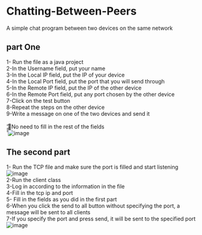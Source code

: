 # Chatting-Between-Peers
A simple chat program between two devices on the same network<br>
## part One<br>
1- Run the file as a java project<br>
2-In the Username field, put your name<br>
3-In the Local IP field, put the IP of your device<br>
4-In the Local Port field, put the port that you will send through<br>
5-In the Remote IP field, put the IP of the other device<br>
6-In the Remote Port field, put any port chosen by the other device<br>
7-Click on the test button<br>
8-Repeat the steps on the other device<br>
9-Write a message on one of the two devices and send it<br><br>
ّ
🔴No need to fill in the rest of the fields<br>
ّّّ
![image](https://user-images.githubusercontent.com/93814390/208264151-e66bcb33-5f44-42f9-b218-c0e94d78df91.png)
## The second part
1- Run the TCP file and make sure the port is filled and start listening<br>
![image](https://user-images.githubusercontent.com/93814390/208264265-d419bec6-6901-4a43-8a0e-4bc61bf253b8.png)<br>
2-Run the client class<br>
3-Log in according to the information in the file<br>
4-Fill in the tcp ip and port<br>
5- Fill in the fields as you did in the first part<br>
6-When you click the send to all button without specifying the port, a message will be sent to all clients<br>
7-If you specify the port and press send, it will be sent to the specified port<br>
![image](https://user-images.githubusercontent.com/93814390/208264402-3c0427e1-af78-4ed5-ab04-da69b318a175.png)

